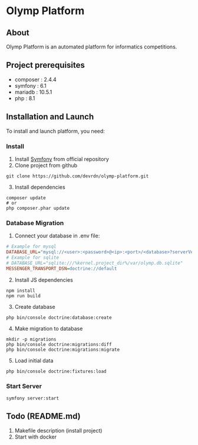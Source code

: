 # Olymp Platform

## About

Olymp Platform is an automated platform for informatics competitions.

## Project prerequisites

 * composer : 2.4.4
 * symfony : 6.1
 * mariadb : 10.5.1
 * php : 8.1

## Installation and Launch

To install and launch platform, you need:

### Install

1. Install [Symfony](https://symfony.com/doc/current/setup.html) from official repository
2. Clone project from github
```shell
git clone https://github.com/devrdn/olymp-platform.git
```
3. Install dependencies
```shell
composer update
# or
php composer.phar update
```

### Database Migration

1. Connect your database in .env file:
```ini
# Example for mysql
DATABASE_URL="mysql://<user>:<password>@<ip>:<port>/<database>?serverVersion=<db-version>"
# Example for sqlite
# DATABASE_URL="sqlite:///%kernel.project_dir%/var/olymp.db.sqlite"
MESSENGER_TRANSPORT_DSN=doctrine://default
```
2. Install JS dependencies
```shell
npm install
npm run build
```
3. Create database
```shell
php bin/console doctrine:database:create
```
4. Make migration to database
```shell
mkdir -p migrations
php bin/console doctrine:migrations:diff
php bin/console doctrine:migrations:migrate
```
5. Load initial data
```shell
php bin/console doctrine:fixtures:load
```

### Start Server

```shell
symfony server:start
```

## Todo (README.md)

1. Makefile description (install project)
2. Start with docker
